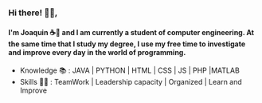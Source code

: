 ### Hi there! 👋🏽, 

#### I'm Joaquin ☕🍃 and I am currently a student of computer engineering. At the same time that I study my degree, I use my free time to investigate and improve every day in the world of programming.

- Knowledge 📚 : JAVA | PYTHON | HTML | CSS | JS | PHP |MATLAB 
- Skills 💪🏽 : TeamWork | Leadership capacity | Organized | Learn and Improve
